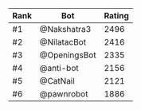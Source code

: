 Rank|Bot|Rating
---|---|---
#1|@Nakshatra3|2496
#2|@NilatacBot|2416
#3|@OpeningsBot|2335
#4|@anti-bot|2156
#5|@CatNail|2121
#6|@pawnrobot|1886
